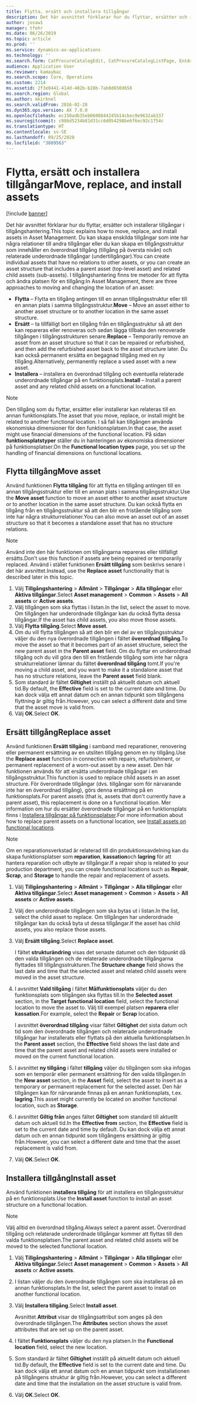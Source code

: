 ```yaml
---
title: Flytta, ersätt och installera tillgångar
description: Det här avsnittet förklarar hur du flyttar, ersätter och installerar tillgångar i tillgångshantering.
author: josaw1
manager: tfehr
ms.date: 06/26/2019
ms.topic: article
ms.prod: ''
ms.service: dynamics-ax-applications
ms.technology: ''
ms.search.form: CatProcureCatalogEdit, CatProcureCatalogListPage, EntAssetObjectReplace, EntAssetObjectInstallLookup, EntAssetObjectMove, EntAssetObjectTableEditSubObjects
audience: Application User
ms.reviewer: kamaybac
ms.search.scope: Core, Operations
ms.custom: 2214
ms.assetid: 2f3e0441-414d-402b-b28b-7ab0d650d658
ms.search.region: Global
ms.author: mkirknel
ms.search.validFrom: 2016-02-28
ms.dyn365.ops.version: AX 7.0.0
ms.openlocfilehash: ec150adb35eb0600844245b14cbec9e9632ab337
ms.sourcegitcommit: c986d5234b81d31cc6d054298be6f6ec92c1754c
ms.translationtype: HT
ms.contentlocale: sv-SE
ms.lasthandoff: 09/25/2020
ms.locfileid: "3889563"
---
```

# <a name="move-replace-and-install-assets"></a><span data-ttu-id="4ce66-103">Flytta, ersätt och installera tillgångar</span><span class="sxs-lookup"><span data-stu-id="4ce66-103">Move, replace, and install assets</span></span>

[!include [banner](../../includes/banner.md)]

 

<span data-ttu-id="4ce66-104">Det här avsnittet förklarar hur du flyttar, ersätter och installerar tillgångar i tillgångshantering.</span><span class="sxs-lookup"><span data-stu-id="4ce66-104">This topic explains how to move, replace, and install assets in Asset Management.</span></span> <span data-ttu-id="4ce66-105">Du kan skapa enskilda tillgångar som inte har några relationer till andra tillgångar eller du kan skapa en tillgångsstruktur som innehåller en överordnad tillgång (tillgång på översta nivån) och relaterade underordnade tillgångar (undertillgångar).</span><span class="sxs-lookup"><span data-stu-id="4ce66-105">You can create individual assets that have no relations to other assets, or you can create an asset structure that includes a parent asset (top-level asset) and related child assets (sub-assets).</span></span> <span data-ttu-id="4ce66-106">I tillgångshantering finns tre metoder för att flytta och ändra platsen för en tillgång:</span><span class="sxs-lookup"><span data-stu-id="4ce66-106">In Asset Management, there are three approaches to moving and changing the location of an asset:</span></span>

- <span data-ttu-id="4ce66-107">**Flytta** – Flytta en tillgång antingen till en annan tillgångsstruktur eller till en annan plats i samma tillgångsstruktur.</span><span class="sxs-lookup"><span data-stu-id="4ce66-107">**Move** – Move an asset either to another asset structure or to another location in the same asset structure.</span></span>
- <span data-ttu-id="4ce66-108">**Ersätt** – ta tillfälligt bort en tillgång från en tillgångsstruktur så att den kan repareras eller renoveras och sedan lägga tillbaka den renoverade tillgången i tillgångsstrukturen senare.</span><span class="sxs-lookup"><span data-stu-id="4ce66-108">**Replace** – Temporarily remove an asset from an asset structure so that it can be repaired or refurbished, and then add the refurbished asset back to the asset structure later.</span></span> <span data-ttu-id="4ce66-109">Du kan också permanent ersätta en begagnad tillgång med en ny tillgång.</span><span class="sxs-lookup"><span data-stu-id="4ce66-109">Alternatively, permanently replace a used asset with a new asset.</span></span>
- <span data-ttu-id="4ce66-110">**Installera** – installera en överordnad tillgång och eventuella relaterade underordnade tillgångar på en funktionsplats.</span><span class="sxs-lookup"><span data-stu-id="4ce66-110">**Install** – Install a parent asset and any related child assets on a functional location.</span></span>

> [!NOTE]
> <span data-ttu-id="4ce66-111">Den tillgång som du flyttar, ersätter eller installerar kan relateras till en annan funktionsplats.</span><span class="sxs-lookup"><span data-stu-id="4ce66-111">The asset that you move, replace, or install might be related to another functional location.</span></span> <span data-ttu-id="4ce66-112">I så fall kan tillgången använda ekonomiska dimensioner för den funktionsplatsen.</span><span class="sxs-lookup"><span data-stu-id="4ce66-112">In that case, the asset might use financial dimensions of the functional location.</span></span> <span data-ttu-id="4ce66-113">På sidan **funktionsplatstyper** ställer du in hanteringen av ekonomiska dimensioner på funktionsplatser.</span><span class="sxs-lookup"><span data-stu-id="4ce66-113">On the **Functional location types** page, you set up the handling of financial dimensions on functional locations.</span></span>

## <a name="move-asset"></a><span data-ttu-id="4ce66-114">Flytta tillgång</span><span class="sxs-lookup"><span data-stu-id="4ce66-114">Move asset</span></span>

<span data-ttu-id="4ce66-115">Använd funktionen **Flytta tillgång** för att flytta en tillgång antingen till en annan tillgångsstruktur eller till en annan plats i samma tillgångsstruktur.</span><span class="sxs-lookup"><span data-stu-id="4ce66-115">Use the **Move asset** function to move an asset either to another asset structure or to another location in the same asset structure.</span></span> <span data-ttu-id="4ce66-116">Du kan också flytta en tillgång från en tillgångsstruktur så att den blir en fristående tillgång som inte har några strukturrelationer.</span><span class="sxs-lookup"><span data-stu-id="4ce66-116">You can also move an asset out of an asset structure so that it becomes a standalone asset that has no structure relations.</span></span>

> [!NOTE]
> <span data-ttu-id="4ce66-117">Använd inte den här funktionen om tillgångarna repareras eller tillfälligt ersätts.</span><span class="sxs-lookup"><span data-stu-id="4ce66-117">Don't use this function if assets are being repaired or temporarily replaced.</span></span> <span data-ttu-id="4ce66-118">Använd i stället funktionen **Ersätt tillgång** som beskrivs senare i det här avsnittet.</span><span class="sxs-lookup"><span data-stu-id="4ce66-118">Instead, use the **Replace asset** functionality that is described later in this topic.</span></span>

1. <span data-ttu-id="4ce66-119">Välj **Tillgångshantering** \> **Allmänt** \> **Tillgångar** \> **Alla tillgångar** eller **Aktiva tillgångar**.</span><span class="sxs-lookup"><span data-stu-id="4ce66-119">Select **Asset management** \> **Common** \> **Assets** \> **All assets** or **Active assets**.</span></span>
2. <span data-ttu-id="4ce66-120">Välj tillgången som ska flyttas i listan.</span><span class="sxs-lookup"><span data-stu-id="4ce66-120">In the list, select the asset to move.</span></span> <span data-ttu-id="4ce66-121">Om tillgången har underordnade tillgångar kan du också flytta dessa tillgångar.</span><span class="sxs-lookup"><span data-stu-id="4ce66-121">If the asset has child assets, you also move those assets.</span></span>
3. <span data-ttu-id="4ce66-122">Välj **Flytta tillgång**.</span><span class="sxs-lookup"><span data-stu-id="4ce66-122">Select **Move asset**.</span></span>
4. <span data-ttu-id="4ce66-123">Om du vill flytta tillgången så att den blir en del av en tillgångsstruktur väljer du den nya överordnade tillgången i fältet **överordnad tillgång**.</span><span class="sxs-lookup"><span data-stu-id="4ce66-123">To move the asset so that it becomes part of an asset structure, select the new parent asset in the **Parent asset** field.</span></span> <span data-ttu-id="4ce66-124">Om du flyttar en underordnad tillgång och du vill göra den till en fristående tillgång som inte har några strukturrelationer lämnar du fältet **överordnad tillgång** tomt.</span><span class="sxs-lookup"><span data-stu-id="4ce66-124">If you're moving a child asset, and you want to make it a standalone asset that has no structure relations, leave the **Parent asset** field blank.</span></span>
5. <span data-ttu-id="4ce66-125">Som standard är fältet **Giltighet** inställt på aktuellt datum och aktuell tid.</span><span class="sxs-lookup"><span data-stu-id="4ce66-125">By default, the **Effective** field is set to the current date and time.</span></span> <span data-ttu-id="4ce66-126">Du kan dock välja ett annat datum och en annan tidpunkt som tillgångens flyttning är giltig från.</span><span class="sxs-lookup"><span data-stu-id="4ce66-126">However, you can select a different date and time that the asset move is valid from.</span></span>
6. <span data-ttu-id="4ce66-127">Välj **OK**.</span><span class="sxs-lookup"><span data-stu-id="4ce66-127">Select **OK**.</span></span>

## <a name="replace-asset"></a><span data-ttu-id="4ce66-128">Ersätt tillgång</span><span class="sxs-lookup"><span data-stu-id="4ce66-128">Replace asset</span></span>

<span data-ttu-id="4ce66-129">Använd funktionen **Ersätt tillgång** i samband med reparationer, renovering eller permanent ersättning av en utsliten tillgång genom en ny tillgång.</span><span class="sxs-lookup"><span data-stu-id="4ce66-129">Use the **Replace asset** function in connection with repairs, refurbishment, or permanent replacement of a worn-out asset by a new asset.</span></span> <span data-ttu-id="4ce66-130">Den här funktionen används för att ersätta underordnade tillgångar i en tillgångsstruktur.</span><span class="sxs-lookup"><span data-stu-id="4ce66-130">This function is used to replace child assets in an asset structure.</span></span> <span data-ttu-id="4ce66-131">För överordnade tillgångar (dvs. tillgångar som för närvarande inte har en överordnad tillgång), görs denna ersättning på en funktionsplats.</span><span class="sxs-lookup"><span data-stu-id="4ce66-131">For parent assets (that is, assets that don't currently have a parent asset), this replacement is done on a functional location.</span></span> <span data-ttu-id="4ce66-132">Mer information om hur du ersätter överordnade tillgångar på en funktionsplats finns i [Installera tillgångar på funktionsplatser](../functional-locations/install-objects-on-functional-locations.md).</span><span class="sxs-lookup"><span data-stu-id="4ce66-132">For more information about how to replace parent assets on a functional location, see [Install assets on functional locations](../functional-locations/install-objects-on-functional-locations.md).</span></span>

> [!NOTE]
> <span data-ttu-id="4ce66-133">Om en reparationsverkstad är relaterad till din produktionsavdelning kan du skapa funktionsplatser som **reparation**, **kassation**och **lagring** för att hantera reparation och utbyte av tillgångar.</span><span class="sxs-lookup"><span data-stu-id="4ce66-133">If a repair shop is related to your production department, you can create functional locations such as **Repair**, **Scrap**, and **Storage** to handle the repair and replacement of assets.</span></span>

1. <span data-ttu-id="4ce66-134">Välj **Tillgångshantering** \> **Allmänt** \> **Tillgångar** \> **Alla tillgångar** eller **Aktiva tillgångar**.</span><span class="sxs-lookup"><span data-stu-id="4ce66-134">Select **Asset management** \> **Common** \> **Assets** \> **All assets** or **Active assets**.</span></span>
2. <span data-ttu-id="4ce66-135">Välj den underordnade tillgången som ska bytas ut i listan.</span><span class="sxs-lookup"><span data-stu-id="4ce66-135">In the list, select the child asset to replace.</span></span> <span data-ttu-id="4ce66-136">Om tillgången har underordnade tillgångar kan du också byta ut dessa tillgångar.</span><span class="sxs-lookup"><span data-stu-id="4ce66-136">If the asset has child assets, you also replace those assets.</span></span>
3. <span data-ttu-id="4ce66-137">Välj **Ersätt tillgång**.</span><span class="sxs-lookup"><span data-stu-id="4ce66-137">Select **Replace asset**.</span></span>

    <span data-ttu-id="4ce66-138">I fältet **strukturändring** visas det senaste datumet och den tidpunkt då den valda tillgången och de relaterade underordnade tillgångarna flyttades till tillgångsstrukturen.</span><span class="sxs-lookup"><span data-stu-id="4ce66-138">The **Structure change** field shows the last date and time that the selected asset and related child assets were moved in the asset structure.</span></span>

4. <span data-ttu-id="4ce66-139">I avsnittet **Vald tillgång** i fältet **Målfunktionsplats** väljer du den funktionsplats som tillgången ska flyttas till.</span><span class="sxs-lookup"><span data-stu-id="4ce66-139">In the **Selected asset** section, in the **Target functional location** field, select the functional location to move the asset to.</span></span> <span data-ttu-id="4ce66-140">Välj till exempel platsen **reparera** eller **kassation**.</span><span class="sxs-lookup"><span data-stu-id="4ce66-140">For example, select the **Repair** or **Scrap** location.</span></span>

    <span data-ttu-id="4ce66-141">I avsnittet **överordnad tillgång** visar fältet **Giltighet** det sista datum och tid som den överordnade tillgången och relaterade underordnade tillgångar har installerats eller flyttats på den aktuella funktionsplatsen.</span><span class="sxs-lookup"><span data-stu-id="4ce66-141">In the **Parent asset** section, the **Effective** field shows the last date and time that the parent asset and related child assets were installed or moved on the current functional location.</span></span>

5. <span data-ttu-id="4ce66-142">I avsnittet **ny tillgång** i fältet **tillgång** väljer du tillgången som ska infogas som en temporär eller permanent ersättning för den valda tillgången.</span><span class="sxs-lookup"><span data-stu-id="4ce66-142">In the **New asset** section, in the **Asset** field, select the asset to insert as a temporary or permanent replacement for the selected asset.</span></span> <span data-ttu-id="4ce66-143">Den här tillgången kan för närvarande finnas på en annan funktionsplats, t.ex. **lagring**.</span><span class="sxs-lookup"><span data-stu-id="4ce66-143">This asset might currently be located on another functional location, such as **Storage**.</span></span>
7. <span data-ttu-id="4ce66-144">I avsnittet **Giltig från** anges fältet **Giltighet** som standard till aktuellt datum och aktuell tid.</span><span class="sxs-lookup"><span data-stu-id="4ce66-144">In the **Effective from** section, the **Effective** field is set to the current date and time by default.</span></span> <span data-ttu-id="4ce66-145">Du kan dock välja ett annat datum och en annan tidpunkt som tillgångens ersättning är giltig från.</span><span class="sxs-lookup"><span data-stu-id="4ce66-145">However, you can select a different date and time that the asset replacement is valid from.</span></span>
8. <span data-ttu-id="4ce66-146">Välj **OK**.</span><span class="sxs-lookup"><span data-stu-id="4ce66-146">Select **OK**.</span></span>

## <a name="install-asset"></a><span data-ttu-id="4ce66-147">Installera tillgång</span><span class="sxs-lookup"><span data-stu-id="4ce66-147">Install asset</span></span>

<span data-ttu-id="4ce66-148">Använd funktionen **installera tillgång** för att installera en tillgångsstruktur på en funktionsplats.</span><span class="sxs-lookup"><span data-stu-id="4ce66-148">Use the **Install asset** function to install an asset structure on a functional location.</span></span>

> [!NOTE]
> <span data-ttu-id="4ce66-149">Välj alltid en överordnad tillgång.</span><span class="sxs-lookup"><span data-stu-id="4ce66-149">Always select a parent asset.</span></span> <span data-ttu-id="4ce66-150">Överordnad tillgång och relaterade underordnade tillgångar kommer att flyttas till den valda funktionsplatsen.</span><span class="sxs-lookup"><span data-stu-id="4ce66-150">The parent asset and related child assets will be moved to the selected functional location.</span></span>

1. <span data-ttu-id="4ce66-151">Välj **Tillgångshantering** \> **Allmänt** \> **Tillgångar** \> **Alla tillgångar** eller **Aktiva tillgångar**.</span><span class="sxs-lookup"><span data-stu-id="4ce66-151">Select **Asset management** \> **Common** \> **Assets** \> **All assets** or **Active assets**.</span></span>
2. <span data-ttu-id="4ce66-152">I listan väljer du den överordnade tillgången som ska installeras på en annan funktionsplats.</span><span class="sxs-lookup"><span data-stu-id="4ce66-152">In the list, select the parent asset to install on another functional location.</span></span>
3. <span data-ttu-id="4ce66-153">Välj **Installera tillgång**.</span><span class="sxs-lookup"><span data-stu-id="4ce66-153">Select **Install asset**.</span></span>

    <span data-ttu-id="4ce66-154">Avsnittet **Attribut** visar de tillgångsattribut som anges på den överordnade tillgången.</span><span class="sxs-lookup"><span data-stu-id="4ce66-154">The **Attributes** section shows the asset attributes that are set up on the parent asset.</span></span>

4. <span data-ttu-id="4ce66-155">I fältet **Funktionsplats** väljer du den nya platsen.</span><span class="sxs-lookup"><span data-stu-id="4ce66-155">In the **Functional location** field, select the new location.</span></span>
5. <span data-ttu-id="4ce66-156">Som standard är fältet **Giltighet** inställt på aktuellt datum och aktuell tid.</span><span class="sxs-lookup"><span data-stu-id="4ce66-156">By default, the **Effective** field is set to the current date and time.</span></span> <span data-ttu-id="4ce66-157">Du kan dock välja ett annat datum och en annan tidpunkt som installationen på tillgångens struktur är giltig från.</span><span class="sxs-lookup"><span data-stu-id="4ce66-157">However, you can select a different date and time that the installation on the asset structure is valid from.</span></span>
6. <span data-ttu-id="4ce66-158">Välj **OK**.</span><span class="sxs-lookup"><span data-stu-id="4ce66-158">Select **OK**.</span></span>
